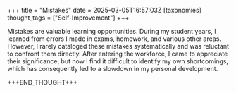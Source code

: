 +++
title = "Mistakes"
date = 2025-03-05T16:57:03Z
[taxonomies]
thought_tags = ["Self-Improvement"]
+++

Mistakes are valuable learning opportunities. During my student years, I learned from errors I made in exams, homework, and various other areas. However, I rarely cataloged these mistakes systematically and was reluctant to confront them directly. After entering the workforce,  I came to appreciate their significance, but now I find it difficult to identify my own shortcomings, which has consequently led to a slowdown in my personal development.

+++END_THOUGHT+++

<!-- {% append(date="") %}

{% end %} -->

